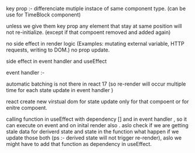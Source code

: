 key prop :- differenciate mutiple instace of same component type.  (can be use for TimeBlock component)

unless we give them key prop any element that stay at same position will not re-initialize.  (except if that compoent removed and added again)

no side effect in render logic   (Examples: mutating external variable, HTTP requests, writing to DOM.)  no prop update.

side effect in event handler and useEffect


event handler :-


automatic batching is not there in react 17 (so re-render will occur multiple time  for each state update in event handler )


react create new virstual dom for state update only for that compoent or for enitre compoent.


calling function in useEffect with dependency [] and in event handler , so it can execute on event and on inital render also . aslo check if we are getting stale data for deriverd state and state in the function what happen if we update those both (ps :- derived state will not trigger re-render), aslo we might have to add that function as dependency in useEffect.